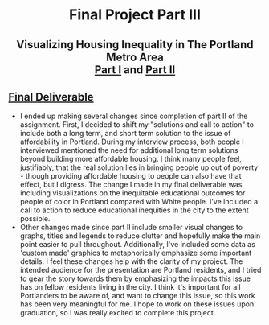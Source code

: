 <h1 align="center">
  
Final Project Part III
  
</h1>

<h2 align="center">
  
Visualizing Housing Inequality in The Portland Metro Area <br>
  [Part I](final_part_i.md) and [Part II](final_part_ii.md)
  
</h2>

## [Final Deliverable](https://carnegiemellon.shorthandstories.com/housing-affordability-crisis-in-portland-oregon/index.html)

  - I ended up making several changes since completion of part II of the assignment. First, I decided to shift my "solutions and call to action" to include both a long term, and short term solution to the issue of affordability in Portland. During my interview process, both people I interviewed mentioned the need for additional long term solutions beyond building more affordable housing. I think many people feel, justifiably, that the real solution lies in bringing people up out of poverty - though providing affordable housing to people can also have that effect, but I digress. The change I made in my final deliverable was including visualizations on the inequitable educational outcomes for people of color in Portland compared with White people. I've included a call to action to reduce educational inequities in the city to the extent possible.
  - Other changes made since part II include smaller visual changes to graphs, titles and legends to reduce clutter and hopefully make the main point easier to pull throughout. Additionally, I've included some data as 'custom made' graphics to metaphorically emphasize some important details. I feel these changes help with the clarity of my project. The intended audience for the presentation are Portland residents, and I tried to gear the story towards them by emphasizing the impacts this issue has on fellow residents living in the city. I think it's important for all Portlanders to be aware of, and want to change this issue, so this work has been very meaningful for me. I hope to work on these issues upon graduation, so I was really excited to complete this project.
